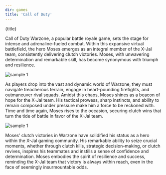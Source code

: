 ```yaml
---
dir: games
title: 'Call of Duty'
---
```


<script>
  import { Img, Heading, P, Blockquote } from 'flowbite-svelte';
</script>
<Heading class="p-8" tag="h1" customSize="text-3xl">{title}</Heading>

<P class="px-8 py-4">
Call of Duty Warzone, a popular battle royale game, sets the stage for intense and adrenaline-fueled combat. 
Within this expansive virtual battlefield, the hero Moses emerges as an integral member of the X-Jal team, consistently 
delivering clutch victories. Moses, with unwavering determination and remarkable skill, has become synonymous 
with triumph and resilience.
</P>

<Img src="/images/wz2.webp" alt="sample 1" size="max-w-lg" alignment="mx-auto"  class="rounded-lg"/>

<P class="px-8 py-4">
As players drop into the vast and dynamic world of Warzone, they must navigate treacherous terrain, engage in 
heart-pounding firefights, and outmaneuver rival squads. Amidst this chaos, Moses shines as a beacon of hope for the 
X-Jal team. His tactical prowess, sharp instincts, and ability to remain composed under pressure make him a force to be 
reckoned with. Time and time again, Moses rises to the occasion, securing clutch wins that turn the tide of battle in 
favor of the X-Jal team.
</P>

<Img src="/images/michael.jpg" alt="sample 1" size="max-w-sm" alignment="mx-auto"  class="rounded-lg"/>
<P class="px-8 py-4">
Moses' clutch victories in Warzone have solidified his status as a hero within the X-Jal gaming community. 
His remarkable ability to seize crucial moments, whether through clutch kills, strategic decision-making, or clutch 
revives, inspires his teammates and instills a sense of confidence and determination. Moses embodies the spirit of 
resilience and success, reminding the X-Jal team that victory is always within reach, even in the face of seemingly 
insurmountable odds.
</P>





